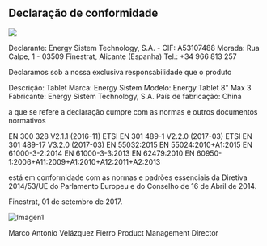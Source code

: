 ## Declaração de conformidade

![](http://static.energysistem.com/images/manuals/39052/54887c2a4f567.jpg)

Declarante: Energy Sistem Technology, S.A. - CIF: A53107488
Morada: Rua Calpe, 1 - 03509 Finestrat, Alicante (Espanha)
Tel.: +34 966 813 257

Declaramos sob a nossa exclusiva responsabilidade que o produto

Descrição: Tablet
Marca: Energy Sistem
Modelo: Energy Tablet 8" Max 3
Fabricante: Energy Sistem Technology, S.A.
País de fabricação:  China

a que se refere a declaração cumpre com as normas e outros documentos normativos

EN 300 328 V2.1.1 (2016-11)
ETSI EN 301 489-1 V2.2.0 (2017-03)
ETSI EN 301 489-17 V3.2.0 (2017-03)
EN 55032:2015 
EN 55024:2010+A1:2015
EN 61000-3-2:2014 
EN 61000-3-3:2013
EN 62479:2010
EN 60950-1:2006+A11:2009+A1:2010+A12:2011+A2:2013 

está em conformidade com as normas e padrões essenciais da Diretiva 2014/53/UE do Parlamento Europeu e do Conselho de 16 de Abril de 2014.

Finestrat, 01 de setembro de 2017.

![Imagen1](http://static.energysistem.com/images/manuals/42547/586ce335eb9df.jpg)

Marco Antonio Velázquez Fierro
Product Management Director
